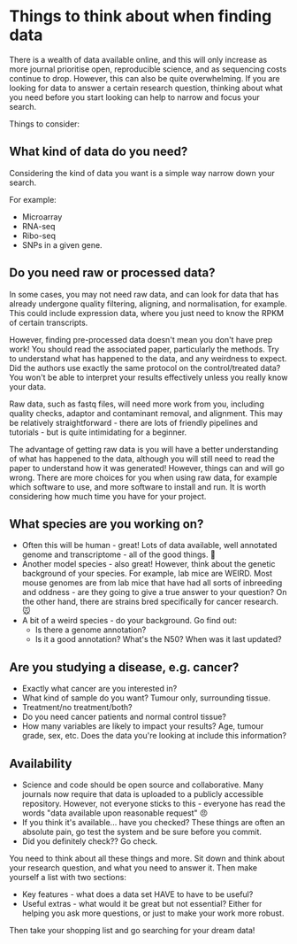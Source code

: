 # Things to think about when finding data

There is a wealth of data available online, and this will only increase as more journal prioritise open, reproducible science, and as sequencing costs continue to drop.
However, this can also be quite overwhelming.
If you are looking for data to answer a certain research question, thinking about what you need before you start looking can help to narrow and focus your search.

Things to consider:

## What kind of data do you need?

Considering the kind of data you want is a simple way narrow down your search.

For example:

* Microarray
* RNA-seq
* Ribo-seq
* SNPs in a given gene.

## Do you need raw or processed data?

In some cases, you may not need raw data, and can look for data that has already undergone quality filtering, aligning, and normalisation, for example. This could include expression data, where you just need to know the RPKM of certain transcripts.

However, finding pre-processed data doesn't mean you don't have prep work!
You should read the associated paper, particularly the methods.
Try to understand what has happened to the data, and any weirdness to expect.
Did the authors use exactly the same protocol on the control/treated data?
You won't be able to interpret your results effectively unless you really know your data.

Raw data, such as fastq files, will need more work from you, including quality checks, adaptor and contaminant removal, and alignment.
This may be relatively straightforward - there are lots of friendly pipelines and tutorials - but is quite intimidating for a beginner.

The advantage of getting raw data is you will have a better understanding of what has happened to the data, although you will still need to read the paper to understand how it was generated!
However, things can and will go wrong.
There are more choices for you when using raw data, for example which software to use, and more software to install and run.
It is worth considering how much time you have for your project.

## What species are you working on?

* Often this will be human - great! Lots of data available, well annotated genome and transcriptome - all of the good things. :dancers:
* Another model species - also great! However, think about the genetic background of your species. For example, lab mice are WEIRD. Most mouse genomes are from lab mice that have had all sorts of inbreeding and oddness - are they going to give a true answer to your question? On the other hand, there are strains bred specifically for cancer research. :mouse:
* A bit of a weird species - do your background. Go find out:
  * Is there a genome annotation?
  * Is it a good annotation? What's the N50? When was it last updated?

## Are you studying a disease, e.g. cancer?

* Exactly what cancer are you interested in?
* What kind of sample do you want? Tumour only, surrounding tissue.
* Treatment/no treatment/both?
* Do you need cancer patients and normal control tissue?
* How many variables are likely to impact your results? Age, tumour grade, sex, etc. Does the data you're looking at include this information?

## Availability

* Science and code should be open source and collaborative. Many journals now require that data is uploaded to a publicly accessible repository. However, not everyone sticks to this - everyone has read the words "data available upon reasonable request" :angry:
* If you think it's available... have you checked? These things are often an absolute pain, go test the system and be sure before you commit.
* Did you definitely check?? Go check.

You need to think about all these things and more. Sit down and think about your research question, and what you need to answer it. Then make yourself a list with two sections:

* Key features - what does a data set HAVE to have to be useful?
* Useful extras - what would it be great but not essential? Either for helping you ask more questions, or just to make your work more robust.

Then take your shopping list and go searching for your dream data!
